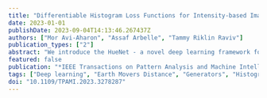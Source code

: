 ```yaml
---
title: "Differentiable Histogram Loss Functions for Intensity-based Image-to-Image Translation"
date: 2023-01-01
publishDate: 2023-09-04T14:13:46.267437Z
authors: ["Mor Avi-Aharon", "Assaf Arbelle", "Tammy Riklin Raviv"]
publication_types: ["2"]
abstract: "We introduce the HueNet - a novel deep learning framework for a differentiable construction of intensity (1D) and joint (2D) histograms and present its applicability to paired and unpaired image-to-image translation problems. The key idea is an innovative technique for augmenting a generative neural network by histogram layers appended to the image generator. These histogram layers allow us to define two new histogram-based loss functions for constraining the structural appearance of the synthesized output image and its color distribution. Specifically, the color similarity loss is defined by the Earth Mover's Distance between the intensity histograms of the network output and a color reference image. The structural similarity loss is determined by the mutual information between the output and a content reference image based on their joint histogram. Although the HueNet can be applied to a variety of image-to-image translation problems, we chose to demonstrate its strength on the tasks of color transfer, exemplar-based image colorization, and edges to photo, where the colors of the output image are predefined. The code is available at https://github.com/mor-avi-aharon-bgu/HueNet.git"
featured: false
publication: "*IEEE Transactions on Pattern Analysis and Machine Intelligence*"
tags: ["Deep learning", "Earth Movers Distance", "Generators", "Histogram Layers", "Histograms", "Image color analysis", "Image edge detection", "Image-to-Image Translation", "Intensity Histogram Loss Functions", "Mutual Information Loss", "Semantics", "Task analysis"]
doi: "10.1109/TPAMI.2023.3278287"
---
```


